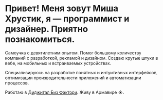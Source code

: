 # Привет! Меня зовут Миша Хрустик, я — программист и дизайнер. Приятно познакомиться.

Самоучка с девятилетним опытом. Помог большому количеству компаний с разработкой, рекламой и дизайном. Создаю крутые штуки в вебе, на мобильных и встраиваемых устройствах.

Специализируюсь на разработке понятных и интуитивных интерфейсов, оптимизации производительности приложений и автоматизации процессов.

Работаю в [Диджитал Биз Фэктори](https://dbfhub.com/). Живу в Армавире ☀️.
